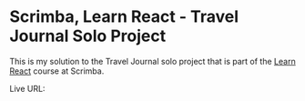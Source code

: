 # Scrimba, Learn React - Travel Journal Solo Project
This is my solution to the Travel Journal solo project that is part of the [Learn React](https://scrimba.com/learn/learnreact) course at Scrimba.

Live URL: 
